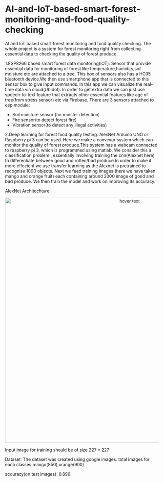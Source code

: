 # AI-and-IoT-based-smart-forest-monitoring-and-food-quality-checking
AI and IoT based smart forest monitoring and food quality checking.
The whole project is a system for forest monitoring right from collecting essential data to checking the quality of forest produce:

1.ESP8266 based smart forest data monitoring(IOT):
      Sensor that provide essential data for monitoring of forest like temperature,humidity,soil moisture etc are attached to a tree.
      This box of sensors also has a HC05 bluetooth device.We then use smartphone app that is connected to this sensor box to give input         commands.
      In this app we can visualize the real-time data via cloud(Ubidot). In order to get extra data we can just use speech-to-text feature       that extracts other essential features like age of tree(from stress sensor) etc via Firebase.
      There are 3 sensors attached to esp module:
 * Soil moisture sensor (for moister detection)
 * Fire sensor(to detect forest fire)
 * Vibration sensor(to detect any illegal activities)

2.Deep learning for forest food quality testing.
AlexNet 
Arduino UNO or Raspberry pi 3 can be used.
      Here we make a conveyor system which can monitor the quality of forest produce.This system has a webcam connected to raspberry pi 3,       which is programmed using matlab.
      We consider this a classification problem , essentially involving training the cnn(Alexnet here) to differentiate between good and         rotten/bad produce.In order to make it more effecient we use transfer learning as the Alexnet is pretrained to recognise 1000             objects.
      Next we feed training images (here we have taken mango and orange fruit) each containing around 2000 image of good and bad produce.
      We then train the model and work on improving its accuracy.
      
AlexNet Architechture

<p align="center">
  <img src="https://www.learnopencv.com/wp-content/uploads/2018/05/AlexNet-1.png" width="800" title="hover text">
</p>

Input image for training should be of size 227 * 227


Dataset:
The dataset was created using google images.
total images for each classes:mango(850),orange(900)

accuracy(on test images): 0.896
